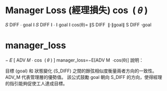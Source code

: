Manager Loss (經理損失)
cos
⁡
(
𝜃
)
=
𝑆
DIFF
⋅
goal
∥
𝑆
DIFF
∥
⋅
∥
goal
∥
cos(θ)= 
∥S 
DIFF
​
 ∥⋅∥goal∥
S 
DIFF
​
 ⋅goal
​
 
manager_loss
=
−
𝐸
[
ADV
𝑀
⋅
cos
⁡
(
𝜃
)
]
manager_loss=−E[ADV 
M
​
 ⋅cos(θ)]
說明：

目標 (goal) 和 狀態變化 (S_DIFF) 之間的餘弦相似度衡量兩者方向的一致性。
ADV_M 代表管理層的優勢值。
該公式鼓勵 goal 朝向 S_DIFF 的方向，使得經理的指引能夠促使工人達成目標。
